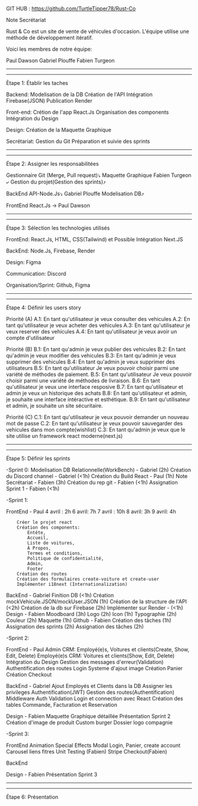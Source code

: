 GIT HUB : https://github.com/TurtleTipper78/Rust-Co

Note Secrétariat

Rust & Co est un site de vente de véhicules d'occasion. L'équipe utilise une méthode de développement itératif.

Voici les membres de notre équipe:

Paul Dawson
Gabriel Plouffe
Fabien Turgeon

------------------------------------------------
------------------------------------------------

Ètape 1: Établir les taches

Backend: 
	Modelisation de la DB
	Création de l'API
	Intégration Firebase(JSON)
	Publication Render

Front-end:
	Crétion de l'app React.Js 
	Organisation des components
	Intégration du Design

Design:
	Création de la Maquette Graphique

Secrétariat:
		Gestion du Git 
		Préparation et suivie des sprints

------------------------------------------------
------------------------------------------------

Étape 2: Assigner les responsabilitées

Gestionnaire Git (Merge, Pull request)⤵				   Maquette Graphique
									    Fabien Turgeon ⤶
Gestion du projet(Gestion des sprints)⤴

BackEnd API-Node.Js⤵
				Gabriel Plouffe
Modelisation DB⤴ 

FrontEnd React.Js -> Paul Dawson


------------------------------------------------
------------------------------------------------

Étape 3: Sélection les technologies utilisés

FrontEnd: React.Js, HTML, CSS(Tailwind) et Possible Intégration Next.JS

BackEnd: Node.Js, Firebase, Render

Design: Figma 

Communication: Discord

Organisation/Sprint: Github, Figma


------------------------------------------------
------------------------------------------------

Étape 4: Définir les users story

Priorité (A)
A.1: En tant qu'utilisateur je veux consulter des vehicules
A.2: En tant qu'utilisateur je veux acheter des vehicules
A.3: En tant qu'utilisateur je veux reserver des vehicules
A.4: En tant qu'utilisateur je veux avoir un compte d'utilisateur

Priorité (B)
B.1: En tant qu'admin je veux publier des vehicules
B.2: En tant qu'admin je veux modifier des vehicules
B.3: En tant qu'admin je veux supprimer des vehicules
B.4: En tant qu'admin je veux supprimer des utilisateurs
B.5: En tant qu'utilisateur Je veux pouvoir choisir parmi une variété de méthodes de paiement.
B.5: En tant qu'utilisateur Je veux pouvoir choisir parmi une variété de méthodes de livraison.
B.6: En tant qu'utilisateur je veux une interface resposive
B.7: En tant qu'utilisateur et admin je veux un historique des achats
B.8: En tant qu'utilisateur et admin, je souhaite une interface intéractive et esthétique.
B.9: En tant qu'utilisateur et admin, je souhaite un site sécuritaire.

Priorité (C)
C.1: En tant qu'utilisateur je veux pouvoir demander un nouveau mot de passe
C.2: En tant qu'utilisateur je veux pouvoir sauvegarder des vehicules dans mon compte(wishlist)
C.3: En tant qu'admin je veux que le site utilise un framework react moderne(next.js)


------------------------------------------------
------------------------------------------------

Étape 5: Définir les sprints

-Sprint 0:
		Modelisation DB Relationnelle(WorkBench) - Gabriel (2h)
		Création du Discord channel - Gabriel (<1h)
		Création du Build React - Paul (1h)
		Note Secrétariat - Fabien (3h)
		Création du rep git - Fabien (<1h)
		Assignation Sprint 1 - Fabien (<1h)
		
-Sprint 1:

FrontEnd - Paul
			4 avril : 2h
			6 avril: 7h
			7 avril : 10h
			8 avril: 3h
			9 avril: 4h

		Créer le projet react
		Création des components: 
			Entête, 
			Accueil, 
			Liste de voitures, 
			À Propos, 
			Termes et conditions, 
			Politique de confidentialité, 
			Admin,
			Footer
		Création des routes
		Création des formulaires create-voiture et create-user
		Implémenter i18next (Internationalization)
BackEnd - Gabriel
		Finition DB (<1h)
		Création mockVehicule.JSON/mockUser.JSON (1h)
		Création de la structure de l'API (<2h)
		Création de la db sur Firebase (2h)
		Implémenter sur Render - (<1h)
Design - Fabien
		Moodboard (3h)
		Logo (2h)
		Icon (1h)
		Typographie (2h)
		Couleur (2h)
		Maquette (1h)
Github - Fabien
		Création des tâches (1h)
		Assignation des sprints (2h)
		Assignation des tâches (2h)

-Sprint 2:

FrontEnd - Paul
		Admin CRM: Employé(e)s, Voitures et clients(Create, Show, Edit, Delete)
		Employé(e)s CRM: Voitures et clients(Show, Edit, Delete)
		Intégration du Design
		Gestion des messages d'erreur(Validation)
		Authentification des routes
		Login
		Systeme d'ajout image
		Création Panier 
		Création Checkout

BackEnd - Gabriel
		Ajout Employés et Clients dans la DB
		Assigner les privileges
		Authentification(JWT)
		Gestion des routes(Authentification)
		Middleware Auth
		Validation Login et connection avec React
		Création des tables Commande, Facturation et Reservation

Design - Fabien
		Maquette Graphique détaillée 
		Présentation Sprint 2
		Création d'image de produit
		Custom burger
		Dossier logo compagnie

-Sprint 3:

FrontEnd 
		Animation
		Special Effects
		Modal Login, Panier, create account
		Carousel liens fitres
		Unit Testing (Fabien)
		Stripe Checkout(Fabien)

BackEnd
		

Design - Fabien
		Présentation Sprint 3


------------------------------------------------
------------------------------------------------

Étape 6: Présentation
